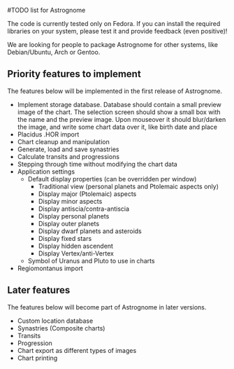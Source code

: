 #TODO list for Astrognome

The code is currently tested only on Fedora. If you can install the required
libraries on your system, please test it and provide feedback (even positive)!

We are looking for people to package Astrognome for other systems, like
Debian/Ubuntu, Arch or Gentoo.

## Priority features to implement

The features below will be implemented in the first release of Astrognome.

* Implement storage database. Database should contain a small preview image of
  the chart. The selection screen should show a small box with the name and the
  preview image. Upon mouseover it should blur/darken the image, and write some
  chart data over it, like birth date and place
* Placidus .HOR import
* Chart cleanup and manipulation
* Generate, load and save synastries
* Calculate transits and progressions
* Stepping through time without modifying the chart data
* Application settings
  * Default display properties (can be overridden per window)
    * Traditional view (personal planets and Ptolemaic aspects only)
    * Display major (Ptolemaic) aspects
    * Display minor aspects
    * Display antiscia/contra-antiscia
    * Display personal planets
    * Display outer planets
    * Display dwarf planets and asteroids
    * Display fixed stars
    * Display hidden ascendent
    * Display Vertex/anti-Vertex
  * Symbol of Uranus and Pluto to use in charts
* Regiomontanus import

## Later features

The features below will become part of Astrognome in later versions.

* Custom location database
* Synastries (Composite charts)
* Transits
* Progression
* Chart export as different types of images
* Chart printing


